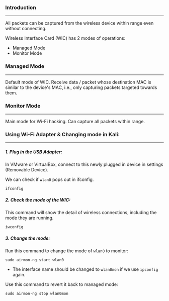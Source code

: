 ### Introduction
---
All packets can be captured from the wireless device within range even without connecting.

Wireless Interface Card (WIC) has 2 modes of operations:
- Managed Mode
- Monitor Mode

### Managed Mode
---
Default mode of WIC. Receive data / packet whose destination MAC is similar to the device's MAC, i.e., only capturing packets targeted towards them.

### Monitor Mode
---
Main mode for Wi-Fi hacking. Can capture all packets within range.

### Using Wi-Fi Adapter & Changing mode in Kali:
---
##### 1. Plug in the USB Adapter:
In VMware or VirtualBox, connect to this newly plugged in device in settings (Removable Device).

We can check if `wlan0` pops out in ifconfig.
```
ifconfig
```

##### 2. Check the mode of the WIC:
This command will show the detail of wireless connections, including the mode they are running.
```
iwconfig
```

##### 3. Change the mode:
Run this command to change the mode of `wlan0` to monitor:
```
sudo airmon-ng start wlan0
```
- The interface name should be changed to `wlan0mon` if we use `ipconfig` again.

Use this command to revert it back to managed mode:
```
sudo airmon-ng stop wlan0mon
```



